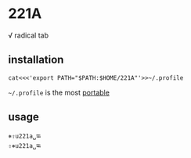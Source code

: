 # 221A
√ radical tab

## installation
`cat<<<'export PATH="$PATH:$HOME/221A"'>>~/.profile`

`~/.profile` is the most [portable](https://en.wikipedia.org/wiki/Unix_shell#Configuration_files)

## usage
`⎈⇧u221a␣⭾`
<br>`⇧⎈u221a␣⭾`
